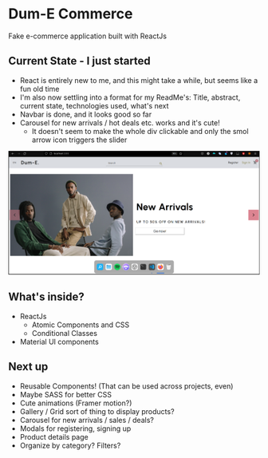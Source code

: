# Dum-E Commerce

Fake e-commerce application built with ReactJs

## Current State - I just started

- React is entirely new to me, and this might take a while, but seems like a fun old time
- I'm also now settling into a format for my ReadMe's: Title, abstract, current state, technologies used, what's next
- Navbar is done, and it looks good so far
- Carousel for new arrivals / hot deals etc. works and it's cute!
  - It doesn't seem to make the whole div clickable and only the smol arrow icon triggers the slider

![How it looks rn](src/assets/versions/v0.2.3.png)

## What's inside?

- ReactJs
  - Atomic Components and CSS
  - Conditional Classes
- Material UI components

## Next up

- Reusable Components! (That can be used across projects, even)
- Maybe SASS for better CSS
- Cute animations (Framer motion?)
- Gallery / Grid sort of thing to display products?
- Carousel for new arrivals / sales / deals?
- Modals for registering, signing up
- Product details page
- Organize by category? Filters?
